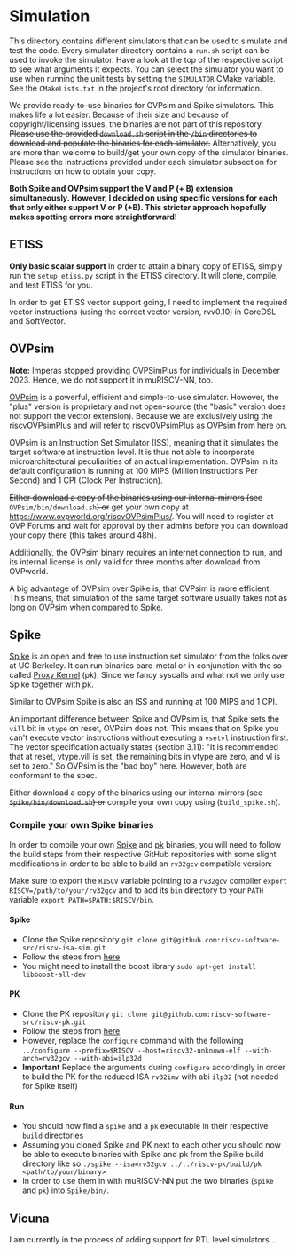 # Simulation
This directory contains different simulators that can be used to simulate and test the code. Every simulator directory contains a `run.sh` script can be used to invoke the simulator. Have a look at the top of the respective script to see what arguments it expects. You can select the simulator you want to use when running the unit tests by setting the `SIMULATOR` CMake variable. See the `CMakeLists.txt` in the project's root directory for information.

We provide ready-to-use binaries for OVPsim and Spike simulators. This makes life a lot easier. Because of their size and because of copyright/licensing issues, the binaries are not part of this repository.
~~Please use the provided `download.sh` script in the `/bin` directories to download and populate the binaries for each simulator.~~
Alternatively, you are more than welcome to build/get your own copy of the simulator binaries. Please see the instructions provided under each simulator subsection for instructions on how to obtain your copy.

**Both Spike and OVPsim support the V and P (+ B) extension simultaneously. However, I decided on using specific versions for each that only either support V or P (+B). This stricter approach hopefully makes spotting errors more straightforward!**

## ETISS
**Only basic scalar support**
In order to attain a binary copy of ETISS, simply run the `setup_etiss.py` script in the ETISS directory. It will clone, compile, and test ETISS for you.

In order to get ETISS vector support going, I need to implement the required vector instructions (using the correct vector version, rvv0.10) in CoreDSL and SoftVector.

## OVPsim

**Note:** Imperas stopped providing OVPSimPlus for individuals in December 2023. Hence, we do not support it in muRISCV-NN, too.

[OVPsim](https://www.ovpworld.org/technology_ovpsim) is a powerful, efficient and simple-to-use simulator. However, the "plus" version is proprietary and not open-source (the "basic" version does not support the vector extension). Because we are exclusively using the riscvOVPsimPlus and will refer to riscvOVPsimPlus as OVPsim from here on.

OVPsim is an Instruction Set Simulator (ISS), meaning that it simulates the target software at instruction level. It is thus not able to incorporate microarchitectural peculiarities of an actual implementation. OVPsim in its default configuration is running at 100 MIPS (Million Instructions Per Second) and 1 CPI (Clock Per Instruction).

~~Either download a copy of the binaries using our internal mirrors (see `OVPsim/bin/download.sh`) or~~ get your own copy at https://www.ovpworld.org/riscvOVPsimPlus/. You will need to register at OVP Forums and wait for approval by their admins before you can download your copy there (this takes around 48h).

Additionally, the OVPsim binary requires an internet connection to run, and its internal license is only valid for three months after download from OVPworld.

A big advantage of OVPsim over Spike is, that OVPsim is more efficient. This means, that simulation of the same target software usually takes not as long on OVPsim when compared to Spike.

## Spike
[Spike](https://github.com/riscv-software-src/riscv-isa-sim) is an open and free to use instruction set simulator from the folks over at UC Berkeley. It can run binaries bare-metal or in conjunction with the so-called [Proxy Kernel](https://github.com/riscv-software-src/riscv-pk) (pk). Since we fancy syscalls and what not we only use Spike together with pk.

Similar to OVPsim Spike is also an ISS and running at 100 MIPS and 1 CPI.

An important difference between Spike and OVPsim is, that Spike sets the `vill` bit in `vtype` on reset, OVPsim does not. This means that on Spike you can't execute vector instructions without executing a `vsetvl` instruction first. The vector specification actually states (section 3.11): "It is recommended that at reset, vtype.vill is set, the remaining bits in vtype are zero, and vl is set to zero." So OVPsim is the "bad boy" here. However, both are conformant to the spec.

~~Either download a copy of the binaries using our internal mirrors (see `Spike/bin/download.sh`) or~~ compile your own copy using (`build_spike.sh`).

### Compile your own Spike binaries
In order to compile your own [Spike](https://github.com/riscv-software-src/riscv-isa-sim) and [pk](https://github.com/riscv-software-src/riscv-pk) binaries, you will need to follow the build steps from their respective GitHub repositories with some slight modifications in order to be able to build an `rv32gcv` compatible version:

Make sure to export the `RISCV` variable pointing to a `rv32gcv` compiler `export RISCV=/path/to/your/rv32gcv` and to add its `bin` directory to your `PATH` variable `export PATH=$PATH:$RISCV/bin`.

#### Spike
- Clone the Spike repository `git clone git@github.com:riscv-software-src/riscv-isa-sim.git`
- Follow the steps from [here](https://github.com/riscv-software-src/riscv-isa-sim#build-steps)
- You might need to install the boost library `sudo apt-get install libboost-all-dev`

#### PK
- Clone the PK repository `git clone git@github.com:riscv-software-src/riscv-pk.git`
- Follow the steps from [here](https://github.com/riscv-software-src/riscv-pk#build-steps)
- However, replace the `configure` command with the following `../configure --prefix=$RISCV --host=riscv32-unknown-elf --with-arch=rv32gcv --with-abi=ilp32d`
- **Important** Replace the arguments during `configure` accordingly in order to build the PK for the reduced ISA `rv32imv` with abi `ilp32` (not needed for Spike itself)

#### Run
- You should now find a `spike` and a `pk` executable in their respective `build` directories
- Assuming you cloned Spike and PK next to each other you should now be able to execute binaries with Spike and pk from the Spike build directory like so `./spike --isa=rv32gcv ../../riscv-pk/build/pk <path/to/your/binary>`
- In order to use them in with muRISCV-NN put the two binaries (`spike` and `pk`) into `Spike/bin/`.

## Vicuna
I am currently in the process of adding support for RTL level simulators...
